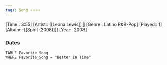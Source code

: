 ```yaml
---
tags: Song ⭐⭐⭐⭐ 
---
```

[Time:: 3:55]
[Artist:: [[Leona Lewis]] ]
[Genre:: Latino R&B-Pop]
[Played:: 1]
[Album:: [[Spirit (2008)]]]
[Year:: 2008]
### Dates
````dataview
TABLE Favorite_Song
WHERE Favorite_Song = "Better In Time"
````